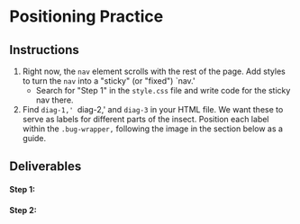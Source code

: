 # Positioning Practice

## Instructions

1. Right now, the `nav` element scrolls with the rest of the page. Add styles to turn the `nav` into a "sticky" (or "fixed") `nav.' 
	- Search for "Step 1" in the `style.css` file and write code for the sticky nav there.
2. Find `diag-1,' `diag-2,' and `diag-3` in your HTML file. We want these to serve as labels for different parts of the insect. Position each label within the `.bug-wrapper,` following the image in the section below as a guide.


## Deliverables

#### Step 1:


#### Step 2:
